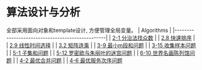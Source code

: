 # 算法设计与分析
全部采用面向对象和template设计, 方便管理全局变量。
| Algorithms                                      |
|-------------------------------------------------|
| [2-1 分治法找众数](src/my_mode.h)               |
| [2.8 快速排序](src/my_qsorts.h)                 |
| [2.9 线性时间选择](src/my_select.h)             |
| [3.2 矩阵连乘](src/my_matrix_chain.h)           |
| [3-9 最小m段和问题](src/my_m_subarray.h)        |
| [3-15 收集样本问题](src/my_collection_route.h)  |
| [5-1 子集和问题](src/my_subset_sum.h)           |
| [5-12 罗密欧与朱丽叶的迷宫问题](src/my_maze.h)  |
| [6-10 世界名画陈列馆问题](src/my_robot_guard.h) |
| [4-2 最优合并问题](src/my_best_merge.h)         |
| [4-6 最优服务次序问题](src/my_service_sequence.h)